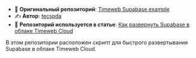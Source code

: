 - 🔗 **Оригинальный репозиторий**: [Timeweb Supabase example](https://github.com/tecspda/timeweb)
- ✍️ **Автор**: [tecspda](https://github.com/tecspda)  
- 📖 **Репозиторий используется в статье**: [Как развернуть Supabase в облаке Timeweb Cloud](https://timeweb.cloud/tutorials/cloud/kak-razvernut-supabase-v-oblake-timeweb-cloud)

В этом репозитории расположен скрипт для быстрого развертывания Supabase в облаке Timeweb Cloud.
